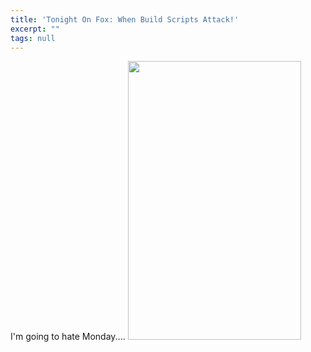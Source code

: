 ```yaml
---
title: 'Tonight On Fox: When Build Scripts Attack!'
excerpt: ""
tags: null
---
```

<div>
 I'm going to hate Monday....

<img id=_x0000_i1025 height=446 src="http://dev.genesisfour.com/images/BadBuild.jpg" width=277/>
</div>